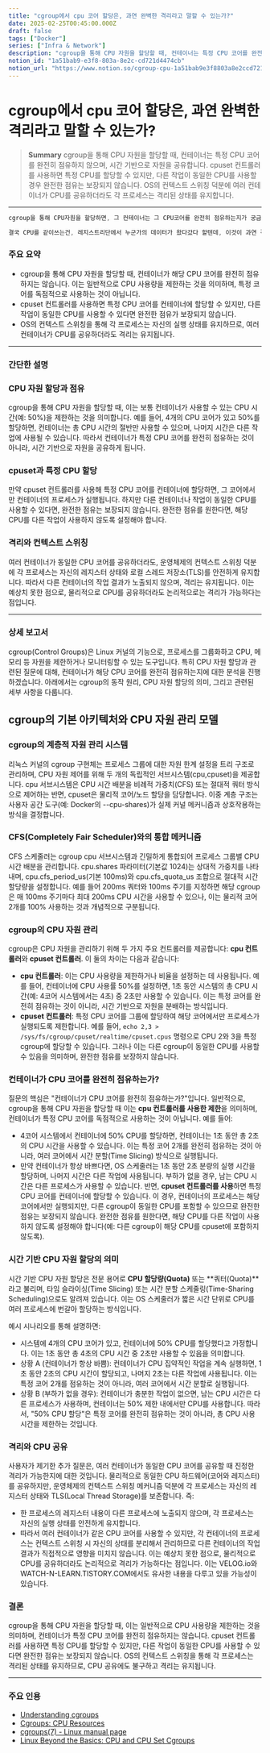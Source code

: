 ```yaml
---
title: "cgroup에서 cpu 코어 할당은, 과연 완벽한 격리라고 말할 수 있는가?"
date: 2025-02-25T00:45:00.000Z
draft: false
tags: ["Docker"]
series: ["Infra & Network"]
description: "cgroup을 통해 CPU 자원을 할당할 때, 컨테이너는 특정 CPU 코어를 완전히 점유하지 않으며, 시간 기반으로 자원을 공유합니다. cpuset 컨트롤러를 사용하면 특정 CPU를 할당할 수 있지만, 다른 작업이 동일한 CPU를 사용할 경우 완전한 점유는 보장되지 않습니다. OS의 컨텍스트 스위칭 덕분에 여러 컨테이너가 CPU를 공유하더라도 각 프로세스는 격리된 상태를 유지합니다."
notion_id: "1a51bab9-e3f8-803a-8e2c-cd721d4474cb"
notion_url: "https://www.notion.so/cgroup-cpu-1a51bab9e3f8803a8e2ccd721d4474cb"
---
```


# cgroup에서 cpu 코어 할당은, 과연 완벽한 격리라고 말할 수 있는가?

> **Summary**
> cgroup을 통해 CPU 자원을 할당할 때, 컨테이너는 특정 CPU 코어를 완전히 점유하지 않으며, 시간 기반으로 자원을 공유합니다. cpuset 컨트롤러를 사용하면 특정 CPU를 할당할 수 있지만, 다른 작업이 동일한 CPU를 사용할 경우 완전한 점유는 보장되지 않습니다. OS의 컨텍스트 스위칭 덕분에 여러 컨테이너가 CPU를 공유하더라도 각 프로세스는 격리된 상태를 유지합니다.

---

```javascript
cgroup을 통해 CPU자원을 할당하면, 그 컨테이너는 그 CPU코어를 완전히 점유하는지가 궁금했다.

결국 CPU를 같이쓰는건, 레지스트리단에서 누군가의 데이터가 왔다갔다 할텐데, 이것이 과연 격리라고 말할수있는가?
```

### 주요 요약

- cgroup을 통해 CPU 자원을 할당할 때, 컨테이너가 해당 CPU 코어를 완전히 점유하지는 않습니다. 이는 일반적으로 CPU 사용량을 제한하는 것을 의미하며, 특정 코어를 독점적으로 사용하는 것이 아닙니다.
- cpuset 컨트롤러를 사용하면 특정 CPU 코어를 컨테이너에 할당할 수 있지만, 다른 작업이 동일한 CPU를 사용할 수 있다면 완전한 점유가 보장되지 않습니다.
- OS의 컨텍스트 스위칭을 통해 각 프로세스는 자신의 실행 상태를 유지하므로, 여러 컨테이너가 CPU를 공유하더라도 격리는 유지됩니다.
---

### 간단한 설명

### CPU 자원 할당과 점유

cgroup을 통해 CPU 자원을 할당할 때, 이는 보통 컨테이너가 사용할 수 있는 CPU 시간(예: 50%)을 제한하는 것을 의미합니다. 예를 들어, 4개의 CPU 코어가 있고 50%를 할당하면, 컨테이너는 총 CPU 시간의 절반만 사용할 수 있으며, 나머지 시간은 다른 작업에 사용될 수 있습니다. 따라서 컨테이너가 특정 CPU 코어를 완전히 점유하는 것이 아니라, 시간 기반으로 자원을 공유하게 됩니다.

### cpuset과 특정 CPU 할당

만약 cpuset 컨트롤러를 사용해 특정 CPU 코어를 컨테이너에 할당하면, 그 코어에서만 컨테이너의 프로세스가 실행됩니다. 하지만 다른 컨테이너나 작업이 동일한 CPU를 사용할 수 있다면, 완전한 점유는 보장되지 않습니다. 완전한 점유를 원한다면, 해당 CPU를 다른 작업이 사용하지 않도록 설정해야 합니다.

### 격리와 컨텍스트 스위칭

여러 컨테이너가 동일한 CPU 코어를 공유하더라도, 운영체제의 컨텍스트 스위칭 덕분에 각 프로세스는 자신의 레지스터 상태와 로컬 스레드 저장소(TLS)를 안전하게 유지합니다. 따라서 다른 컨테이너의 작업 결과가 노출되지 않으며, 격리는 유지됩니다. 이는 예상치 못한 점으로, 물리적으로 CPU를 공유하더라도 논리적으로는 격리가 가능하다는 점입니다.

---

### 상세 보고서

cgroup(Control Groups)은 Linux 커널의 기능으로, 프로세스를 그룹화하고 CPU, 메모리 등 자원을 제한하거나 모니터링할 수 있는 도구입니다. 특히 CPU 자원 할당과 관련된 질문에 대해, 컨테이너가 해당 CPU 코어를 완전히 점유하는지에 대한 분석을 진행하겠습니다. 아래에서는 cgroup의 동작 원리, CPU 자원 할당의 의미, 그리고 관련된 세부 사항을 다룹니다.


## **cgroup의 기본 아키텍처와 CPU 자원 관리 모델**

### **cgroup의 계층적 자원 관리 시스템**

리눅스 커널의 cgroup 구현체는 프로세스 그룹에 대한 자원 한계 설정을 트리 구조로 관리하며, CPU 자원 제어를 위해 두 개의 독립적인 서브시스템(cpu,cpuset)을 제공합니다. cpu 서브시스템은 CPU 시간 배분을 비례적 가중치(CFS) 또는 절대적 쿼터 방식으로 제어하는 반면, cpuset은 물리적 코어/노드 할당을 담당합니다. 이중 계층 구조는 사용자 공간 도구(예: Docker의 --cpu-shares)가 실제 커널 메커니즘과 상호작용하는 방식을 결정합니다.

### **CFS(Completely Fair Scheduler)와의 통합 메커니즘**

CFS 스케줄러는 cgroup cpu 서브시스템과 긴밀하게 통합되어 프로세스 그룹별 CPU 시간 배분을 관리합니다. cpu.shares 파라미터(기본값 1024)는 상대적 가중치를 나타내며, cpu.cfs_period_us(기본 100ms)와 cpu.cfs_quota_us 조합으로 절대적 시간 할당량을 설정합니다. 예를 들어 200ms 쿼터와 100ms 주기를 지정하면 해당 cgroup은 매 100ms 주기마다 최대 200ms CPU 시간을 사용할 수 있으나, 이는 물리적 코어 2개를 100% 사용하는 것과 개념적으로 구분됩니다.

### cgroup의 CPU 자원 관리

cgroup은 CPU 자원을 관리하기 위해 두 가지 주요 컨트롤러를 제공합니다: **cpu 컨트롤러**와 **cpuset 컨트롤러**. 이 둘의 차이는 다음과 같습니다:

- **cpu 컨트롤러**: 이는 CPU 사용량을 제한하거나 비율을 설정하는 데 사용됩니다. 예를 들어, 컨테이너에 CPU 사용률 50%를 설정하면, 1초 동안 시스템의 총 CPU 시간(예: 4코어 시스템에서는 4초) 중 2초만 사용할 수 있습니다. 이는 특정 코어를 완전히 점유하는 것이 아니라, 시간 기반으로 자원을 분배하는 방식입니다.
- **cpuset 컨트롤러**: 특정 CPU 코어를 그룹에 할당하여 해당 코어에서만 프로세스가 실행되도록 제한합니다. 예를 들어, `echo 2,3 > /sys/fs/cgroup/cpuset/realtime/cpuset.cpus` 명령으로 CPU 2와 3을 특정 cgroup에 할당할 수 있습니다. 그러나 이는 다른 cgroup이 동일한 CPU를 사용할 수 있음을 의미하며, 완전한 점유를 보장하지 않습니다.
### 컨테이너가 CPU 코어를 완전히 점유하는가?

질문의 핵심은 "컨테이너가 CPU 코어를 완전히 점유하는가?"입니다. 일반적으로, cgroup을 통해 CPU 자원을 할당할 때 이는 **cpu 컨트롤러를 사용한 제한**을 의미하며, 컨테이너가 특정 CPU 코어를 독점적으로 사용하는 것이 아닙니다. 예를 들어:

- 4코어 시스템에서 컨테이너에 50% CPU를 할당하면, 컨테이너는 1초 동안 총 2초의 CPU 시간을 사용할 수 있습니다. 이는 특정 코어 2개를 완전히 점유하는 것이 아니라, 여러 코어에서 시간 분할(Time Slicing) 방식으로 실행됩니다.
- 만약 컨테이너가 항상 바쁘다면, OS 스케줄러는 1초 동안 2초 분량의 실행 시간을 할당하며, 나머지 시간은 다른 작업에 사용됩니다. 부하가 없을 경우, 남는 CPU 시간은 다른 프로세스가 사용할 수 있습니다.
반면, **cpuset 컨트롤러를 사용**하면 특정 CPU 코어를 컨테이너에 할당할 수 있습니다. 이 경우, 컨테이너의 프로세스는 해당 코어에서만 실행되지만, 다른 cgroup이 동일한 CPU를 포함할 수 있으므로 완전한 점유는 보장되지 않습니다. 완전한 점유를 원한다면, 해당 CPU를 다른 작업이 사용하지 않도록 설정해야 합니다(예: 다른 cgroup이 해당 CPU를 cpuset에 포함하지 않도록).

### 시간 기반 CPU 자원 할당의 의미

시간 기반 CPU 자원 할당은 전문 용어로 **CPU 할당량(Quota)** 또는 **쿼터(Quota)**라고 불리며, 타임 슬라이싱(Time Slicing) 또는 시간 분할 스케줄링(Time-Sharing Scheduling)으로도 알려져 있습니다. 이는 OS 스케줄러가 짧은 시간 단위로 CPU를 여러 프로세스에 번갈아 할당하는 방식입니다.

예시 시나리오를 통해 설명하면:

- 시스템에 4개의 CPU 코어가 있고, 컨테이너에 50% CPU를 할당했다고 가정합니다. 이는 1초 동안 총 4초의 CPU 시간 중 2초만 사용할 수 있음을 의미합니다.
- 상황 A (컨테이너가 항상 바쁨): 컨테이너가 CPU 집약적인 작업을 계속 실행하면, 1초 동안 2초의 CPU 시간이 할당되고, 나머지 2초는 다른 작업에 사용됩니다. 이는 특정 코어 2개를 점유하는 것이 아니라, 여러 코어에서 시간 분할로 실행됩니다.
- 상황 B (부하가 없을 경우): 컨테이너가 충분한 작업이 없으면, 남는 CPU 시간은 다른 프로세스가 사용하며, 컨테이너는 50% 제한 내에서만 CPU를 사용합니다.
따라서, "50% CPU 할당"은 특정 코어를 완전히 점유하는 것이 아니라, 총 CPU 사용 시간을 제한하는 것입니다.

### 격리와 CPU 공유

사용자가 제기한 추가 질문은, 여러 컨테이너가 동일한 CPU 코어를 공유할 때 진정한 격리가 가능한지에 대한 것입니다. 물리적으로 동일한 CPU 하드웨어(코어와 레지스터)를 공유하지만, 운영체제의 컨텍스트 스위칭 메커니즘 덕분에 각 프로세스는 자신의 레지스터 상태와 TLS(Local Thread Storage)를 보존합니다. 즉:

- 한 프로세스의 레지스터 내용이 다른 프로세스에 노출되지 않으며, 각 프로세스는 자신의 실행 상태를 안전하게 유지합니다.
- 따라서 여러 컨테이너가 같은 CPU 코어를 사용할 수 있지만, 각 컨테이너의 프로세스는 컨텍스트 스위칭 시 자신의 상태를 분리해서 관리하므로 다른 컨테이너의 작업 결과가 직접적으로 영향을 미치지 않습니다.
이는 예상치 못한 점으로, 물리적으로 CPU를 공유하더라도 논리적으로 격리가 가능하다는 점입니다. 이는 VELOG.io와 WATCH-N-LEARN.TISTORY.COM에서도 유사한 내용을 다루고 있을 가능성이 있습니다.

### 결론

cgroup을 통해 CPU 자원을 할당할 때, 이는 일반적으로 CPU 사용량을 제한하는 것을 의미하며, 컨테이너가 특정 CPU 코어를 완전히 점유하지는 않습니다. cpuset 컨트롤러를 사용하면 특정 CPU를 할당할 수 있지만, 다른 작업이 동일한 CPU를 사용할 수 있다면 완전한 점유는 보장되지 않습니다. OS의 컨텍스트 스위칭을 통해 각 프로세스는 격리된 상태를 유지하므로, CPU 공유에도 불구하고 격리는 유지됩니다.

---

### 주요 인용

- [Understanding cgroups](https://www.grant.pizza/blog/understanding-cgroups/)
- [Cgroups: CPU Resources](https://reliableembeddedsystems.com/blog/cgroups-resources-cpu/)
- [cgroups(7) - Linux manual page](https://man7.org/linux/man-pages/man7/cgroups.7.html)
- [Linux Beyond the Basics: CPU and CPU Set Cgroups](https://medium.com/@weidagang/linux-beyond-the-basics-cpu-and-cpuset-cgroups-a4853bc645f5)
